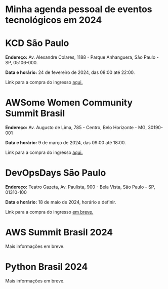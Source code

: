 # Minha agenda pessoal de eventos tecnológicos em 2024

# KCD São Paulo 
**Endereço:** Av. Alexandre Colares, 1188 - Parque Anhanguera, São Paulo - SP, 05106-000.

**Data e horário:** 24 de fevereiro de 2024, das 08:00 até 22:00.

Link para a compra do ingresso [aqui.](https://www.sympla.com.br/evento/kcd-sao-paulo-brasil-2024/2255650?referrer=t.co)

# AWSome Women Community Summit Brasil
**Endereço:** Av. Augusto de Lima, 785 - Centro, Belo Horizonte - MG, 30190-001

**Data e horário:** 9 de março de 2024, das 09:00 até 18:00.

Link para a compra do ingresso [aqui.](https://www.sympla.com.br/evento/awsome-women-community-summit-brasil/2267788?referrer=t.co)


# DevOpsDays São Paulo
**Endereço:** Teatro Gazeta, Av. Paulista, 900 - Bela Vista, São Paulo - SP, 01310-100

**Data e horário:** 18 de maio de 2024, horário a definir.

Link para a compra do ingresso [em breve.](https://devopsdays.org/events/2024-sao-paulo/welcome/) 

# AWS Summit Brasil 2024
Mais informações em breve.

# Python Brasil 2024
Mais informações em breve.

